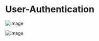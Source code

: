 ﻿# User-Authentication

![image](https://github.com/user-attachments/assets/706d55db-7271-4dda-86cb-1a4aa13a8b5e)

![image](https://github.com/user-attachments/assets/7141a1de-8827-410c-ba8c-35b63ab112fe)
